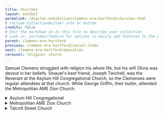 ```yaml
---
title: Churches
layout: exhibit
permalink: /digital-exhibition/clemens-era-hartford/churches.html
# include CollectionBuilder info at bottom
credits: false
# Edit the markdown on in this file to describe your collection
# Look in _includes/feature for options to easily add features to the page
parent: clemens-era-hartford
previous: clemens-era-hartford/social-clubs
next: clemens-era-hartford/education
carousel: religion; church
---
```


Samuel Clemens struggled with religion his whole life, but his wifi Olivia was devout in her beliefs. Smauel's best friend, Joseph Twichell, was the Reverant at the Asylum Hill Congregational Church, so the Clemenses were regular attendees at that church. While George Griffin, their butler, attended the Metropolitan AME Zion Church. 

<details close><summary>Asylum Hill Congregational</summary>
<span>
 {% include feature/image.html objectid="MTHM_Church_Asylum-Hill" width="75" %}
  <p>Asylum HIll Congregational church was built in 1865 at the western edge of the city. As  Hartford developed as a manufacturing, insurance, and shipping port in the mid-19th century, many of the wealthier residents built homes on its western fringe, previously a scene of fields, meadows, ponds, and the city’s poorhouse. Downtown churches now seemed in convenient Sunday morning travel, and pious Congregationalists had run a Sunday school in Asylum Hill for several years before the church building was built. The architect, Patrick Keely, designed a spired stone church more in the English parish church tradition than the simple wooden meeting-house style previously used by Congregationalist congregations. The church's  upper-crust Protestant reputation was such that Samuel Clemens, on a business trip to the city in 1868, called it “The Church of the Holy Speculators.” When they arrived to live in the city in 1871, he and Olivia became regular attendees of the church, worshiping at a downtown church that had a better music program only when their close friend, Rev. Joseph Twichell, was away. Samuel took part in church social functions, including a much-publicized spelling bee, and often accompanied Twichell to speaking engagements on behalf of the church at hospitals and missions for the poor.</p>
</span></details>

<details close><summary>Metropolitan AME Zion Church</summary>
<span>
   <p>In 1816 African American Christians in Hartford rejected being segregated during services in the balconies of churches dominated by whites, and began to hold Sunday meetings on their own. Ten years later a group formed an African Religious Society with its own building on Talcott Street. The society split in 1833, with one faction forming a Congregational church and the other a Methodist Episcopal church.</p>
<p>The Methodist group affiliated with the national African Methodist Episcopal Zion Church (AME Zion Church) founded in New York, also part of the wave of African American religious refusal to accept segregation and bias.  The African American Episcopal Zion Church was a denomination separate from the African Methodist Episcopal Church, founded in Philadelphia (though today they share communion.) African Americans had been active in the American Methodist church since its beginnings in the 18th century, with a Black missionary named Harry Hosier aiding Francis Asbury, the white Englishman credited with spreading Methodism in the United States. The specifics of the faith appealed to African Americans, particularly a stress on the equality of sinners before God and the church’s strong anti-slavery stance. Among the prominent figures who were members of A.M.E. Zion congregations were Frederick Douglass, Harriet Tubman, and Sojourner Truth.</p>
<p>In the 1850s Hartford’s AME Zion Church was required to move from its site on Talcott Street when the land became part of the new city park, Bushnell Park. The congregation built a new church on Pearl Street. By the time Samuel and Olivia Clemens moved to the city in 1871 the African American community had grown to about 1,000 people in a total city population of about 38,000. The Clemenses’ African American butler, George Griffin, was a “strenuously religious” deacon in the Pearl Street church, Samuel Clemens wrote. In this role he often interceded on behalf of members of the Black community who “sought his advice in their troubles, and he kept many a case of theirs out of the court by settling it himself.” In March 1881 Clemens spoke at the church, joined by the choir.</p>
<p>In 1926 the church moved to a former Methodist church built in 1873-74 – the same years that the Clemenses were building their house. Like the Clemens home, it’s an example of the High Victorian Gothic style, with medieval-style features such as arched windows, buttresses and ceiling beams, along with decorative polychromatic masonry. The original Methodist congregation sold the building to a Jewish congregation, and it had served as a synagogue for eight years before Metropolitan AME Zion Church (as it is now known) purchased the building.</p>
</span></details>

<details close><summary>Talcott Street Church</summary>
<span>
   <p>In 1819 a group of African Americans living in Hartford were tired of having to sit in the back of churches and given assigned seating in galleries. They decided they would worship on their own terms and started in a small conference room of the First Church of Christ, now Center Church. They became the first Black Congregational Church in the state and the third oldest in the country. A year later they moved to a building on State Street and formed “The African American Religious Society of Hartford.” Plans began to find a new house of worship where all were welcomed, and seating was wherever one chose. Eventually they purchased a property at the corner of Talcott and Market streets and built a stone and brick church. It was the epicenter for Hartford’s Black community and a meeting place for abolitionists and the social movements that emerged during the period. Additionally, the church realized they needed to educate their members in order to help them succeed and therefore established a school district where Black children could learn how to read and write; the only place they could do so for many years.</p>
 <p>One of its most prominent early pastors was a man named Dr. James W.C. Pennington, a former fugitive enslaved man who escaped from Maryland via the Underground Railroad. The fear of being returned to enslavement stayed with him for years until Harriet Beecher Stowe’s brother-in-law, John Hooker, procured his freedom for $150. He received his freedom papers on June 3, 1851. His Bible remains at the church today.</p>
 <p>Mark Twain gave a reading at Hartford’s Unity Hall on May 22, 1889, as a fundraiser and benefit for the Talcott Street Church who were trying to raise money for a new organ. His performance and readings included, “On the Decay of the Art of Lying,” and “How I Escaped Being Killed in a Duel,” among others.  </p>
 <p>By 1860 the church was renamed the Talcott Street Congregational Church and remained so until 1953 when it joined the congregation from Mother Bethel Methodist to form Faith Congregational Church, the name it goes by still.</p>
</span></details>
